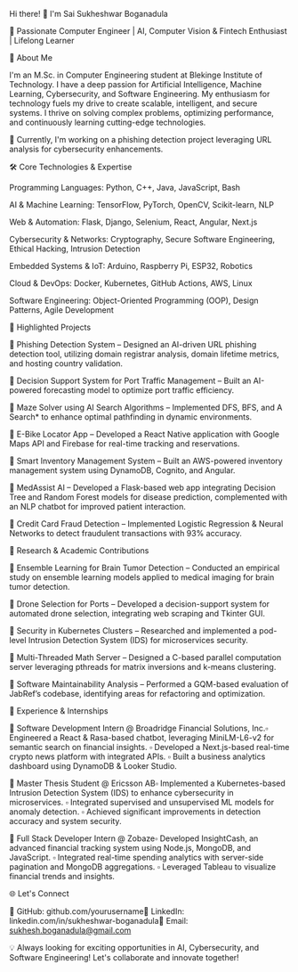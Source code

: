 Hi there! 👋 I'm Sai Sukheshwar Boganadula

🚀 Passionate Computer Engineer | AI, Computer Vision & Fintech Enthusiast | Lifelong Learner

🌟 About Me

I'm an M.Sc. in Computer Engineering student at Blekinge Institute of Technology. I have a deep passion for Artificial Intelligence, Machine Learning, Cybersecurity, and Software Engineering. My enthusiasm for technology fuels my drive to create scalable, intelligent, and secure systems. I thrive on solving complex problems, optimizing performance, and continuously learning cutting-edge technologies.

📌 Currently, I'm working on a phishing detection project leveraging URL analysis for cybersecurity enhancements.

🛠️ Core Technologies & Expertise

Programming Languages: Python, C++, Java, JavaScript, Bash

AI & Machine Learning: TensorFlow, PyTorch, OpenCV, Scikit-learn, NLP

Web & Automation: Flask, Django, Selenium, React, Angular, Next.js

Cybersecurity & Networks: Cryptography, Secure Software Engineering, Ethical Hacking, Intrusion Detection

Embedded Systems & IoT: Arduino, Raspberry Pi, ESP32, Robotics

Cloud & DevOps: Docker, Kubernetes, GitHub Actions, AWS, Linux

Software Engineering: Object-Oriented Programming (OOP), Design Patterns, Agile Development

🚀 Highlighted Projects

🔹 Phishing Detection System – Designed an AI-driven URL phishing detection tool, utilizing domain registrar analysis, domain lifetime metrics, and hosting country validation.

🔹 Decision Support System for Port Traffic Management – Built an AI-powered forecasting model to optimize port traffic efficiency.

🔹 Maze Solver using AI Search Algorithms – Implemented DFS, BFS, and A Search* to enhance optimal pathfinding in dynamic environments.

🔹 E-Bike Locator App – Developed a React Native application with Google Maps API and Firebase for real-time tracking and reservations.

🔹 Smart Inventory Management System – Built an AWS-powered inventory management system using DynamoDB, Cognito, and Angular.

🔹 MedAssist AI – Developed a Flask-based web app integrating Decision Tree and Random Forest models for disease prediction, complemented with an NLP chatbot for improved patient interaction.

🔹 Credit Card Fraud Detection – Implemented Logistic Regression & Neural Networks to detect fraudulent transactions with 93% accuracy.

📖 Research & Academic Contributions

🔹 Ensemble Learning for Brain Tumor Detection – Conducted an empirical study on ensemble learning models applied to medical imaging for brain tumor detection.

🔹 Drone Selection for Ports – Developed a decision-support system for automated drone selection, integrating web scraping and Tkinter GUI.

🔹 Security in Kubernetes Clusters – Researched and implemented a pod-level Intrusion Detection System (IDS) for microservices security.

🔹 Multi-Threaded Math Server – Designed a C-based parallel computation server leveraging pthreads for matrix inversions and k-means clustering.

🔹 Software Maintainability Analysis – Performed a GQM-based evaluation of JabRef’s codebase, identifying areas for refactoring and optimization.

💼 Experience & Internships

🔹 Software Development Intern @ Broadridge Financial Solutions, Inc.▫ Engineered a React & Rasa-based chatbot, leveraging MiniLM-L6-v2 for semantic search on financial insights.
▫ Developed a Next.js-based real-time crypto news platform with integrated APIs.
▫ Built a business analytics dashboard using DynamoDB & Looker Studio.

🔹 Master Thesis Student @ Ericsson AB▫ Implemented a Kubernetes-based Intrusion Detection System (IDS) to enhance cybersecurity in microservices.
▫ Integrated supervised and unsupervised ML models for anomaly detection.
▫ Achieved significant improvements in detection accuracy and system security.

🔹 Full Stack Developer Intern @ Zobaze▫ Developed InsightCash, an advanced financial tracking system using Node.js, MongoDB, and JavaScript.
▫ Integrated real-time spending analytics with server-side pagination and MongoDB aggregations.
▫ Leveraged Tableau to visualize financial trends and insights.

🌐 Let's Connect

📍 GitHub: github.com/yourusername📍 LinkedIn: linkedin.com/in/sukheshwar-boganadula📍 Email: sukhesh.boganadula@gmail.com

💡 Always looking for exciting opportunities in AI, Cybersecurity, and Software Engineering! Let's collaborate and innovate together!

